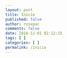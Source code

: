 ```yaml
---
layout: post
title: Inicio
published: false
author: rosepac
comments: false
date: 2018-12-01 02:12:33
tags: [ ]
categories: [ ]
permalink: /inicio
---
```

